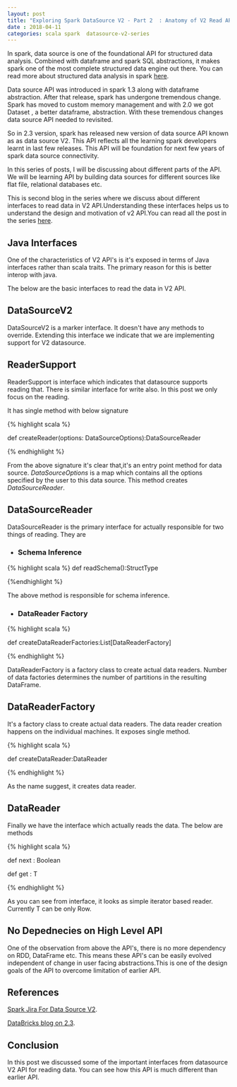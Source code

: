 ```yaml
---
layout: post
title: "Exploring Spark DataSource V2 - Part 2  : Anatomy of V2 Read API"
date : 2018-04-11
categories: scala spark  datasource-v2-series
---
```

In spark, data source is one of the foundational API for structured data analysis. Combined with dataframe and spark SQL abstractions, it makes spark one of the most complete structured data engine out there. You can read more about structured data analysis in spark [here](/categories/datasource-series).

Data source API was introduced in spark 1.3 along with dataframe abstraction. After that release, spark has undergone tremendous change. Spark has moved to custom memory management and with 2.0 we got Dataset , a better dataframe, abstraction. With these tremendous changes data source API needed to revisited.

So in 2.3 version, spark has released new version of data source API known as as data source V2. This API reflects all the learning spark developers learnt in last few releases. This API will be foundation for next few years of spark data source connectivity.

In this series of posts, I will be discussing about different parts of the API. We will be learning API by building data sources for different sources like flat file, relational databases etc.

This is second blog in the series where we discuss about different interfaces to read data in V2 API.Understanding these interfaces helps us to understand the design and motivation of v2 API.You can read all the post in the series [here](/categories/datasource-v2-series).

## Java Interfaces

One of the characteristics of V2 API's is it's exposed in terms of Java interfaces rather than scala traits. The primary reason for this is better interop with java. 

The below are the basic interfaces to read the data in V2 API.

## DataSourceV2 

DataSourceV2 is a marker interface. It doesn't have any methods to override. Extending this interface we indicate that we are implementing support for V2 datasource.

## ReaderSupport 

ReaderSupport is interface which indicates that datasource supports reading that. There is similar interface for write also. In this post we only focus on the reading.

It has single method with below signature

{% highlight scala %}

 def createReader(options: DataSourceOptions):DataSourceReader

{% endhighlight %}

From the above signature it's clear that,it's an entry point method for data source. *DataSourceOptions* is a map which contains all the options specified by the  user to this data source. This method creates *DataSourceReader*.

## DataSourceReader

DataSourceReader is the primary interface for actually responsible for two things of reading. They are

* ### Schema Inference

{% highlight scala %}
 def readSchema():StructType

{%endhighlight %}

The above method is responsible for schema inference.

* ### DataReader Factory

{% highlight scala %}

 def createDataReaderFactories:List[DataReaderFactory]

{% endhighlight %}

DataReaderFactory is a factory class to create actual data readers. Number of data factories determines the number of partitions in the resulting DataFrame.

## DataReaderFactory

It's a factory class to create actual data readers. The data reader creation happens on the individual machines. It exposes single method.

{% highlight scala %}

 def createDataReader:DataReader 

{% endhighlight %}

As the name suggest, it creates data reader.

## DataReader

Finally we have the interface which actually reads the data. The below are methods 

{% highlight scala %}

def next : Boolean

def get : T

{% endhighlight %}

As you can see from interface, it looks as simple iterator based reader. Currently T can be only Row.


## No Depednecies on High Level API

One of the observation from above the API's, there is no more dependency on RDD, DataFrame etc. This means these API's can be easily evolved independent of change in user facing abstractions.This is one of the design goals of the API to overcome limitation of earlier API.

## References

[Spark Jira For Data Source V2](https://issues.apache.org/jira/browse/SPARK-15689).

[DataBricks blog on 2.3](https://databricks.com/blog/2018/02/28/introducing-apache-spark-2-3.html).


## Conclusion

In this post we discussed some of the important interfaces from datasource V2 API for reading data. You can see how this API is much different than earlier API.
